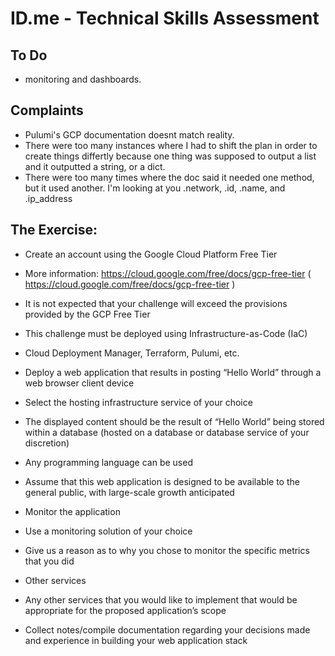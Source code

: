 # ID.me - Technical Skills Assessment
## To Do
* monitoring and dashboards.

## Complaints
* Pulumi's GCP documentation doesnt match reality. 
* There were too many instances where I had to shift the plan in order to create things differtly because one thing was supposed to output a list and it outputted a string, or a dict.
* There were too many times where the doc said it needed one method, but it used another. I'm looking at you .network, .id, .name, and .ip_address


## The Exercise:

* Create an account using the Google Cloud Platform Free Tier

* More information: https://cloud.google.com/free/docs/gcp-free-tier ( https://cloud.google.com/free/docs/gcp-free-tier )

* It is not expected that your challenge will exceed the provisions provided by the GCP Free Tier

* This challenge must be deployed using Infrastructure-as-Code (IaC)

* Cloud Deployment Manager, Terraform, Pulumi, etc.

* Deploy a web application that results in posting “Hello World” through a web browser client device

* Select the hosting infrastructure service of your choice

* The displayed content should be the result of “Hello World” being stored within a database (hosted on a database or database service of your discretion)

* Any programming language can be used

* Assume that this web application is designed to be available to the general public, with large-scale growth anticipated

* Monitor the application

* Use a monitoring solution of your choice

* Give us a reason as to why you chose to monitor the specific metrics that you did

* Other services

* Any other services that you would like to implement that would be appropriate for the proposed application’s scope

* Collect notes/compile documentation regarding your decisions made and experience in building your web application stack

